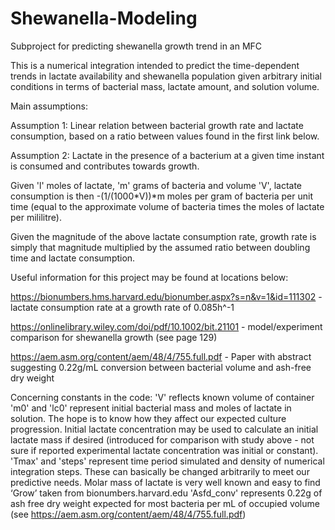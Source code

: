 # Shewanella-Modeling
Subproject for predicting shewanella growth trend in an MFC

This is a numerical integration intended to predict the time-dependent trends in lactate availability and shewanella population given arbitrary initial conditions in terms of bacterial mass, lactate amount, and solution volume.

Main assumptions:

Assumption 1: Linear relation between bacterial growth rate and lactate consumption, based on a ratio between values found in the first link below.

Assumption 2: Lactate in the presence of a bacterium at a given time instant is consumed and contributes towards growth.

Given 'l' moles of lactate, 'm' grams of bacteria and volume 'V', lactate consumption is then -(1/(1000*V))*m moles per gram of bacteria per unit time (equal to the approximate volume of bacteria times the moles of lactate per mililitre).

Given the magnitude of the above lactate consumption rate, growth rate is simply that magnitude multiplied by the assumed ratio between doubling time and lactate consumption.

Useful information for this project may be found at locations below:

https://bionumbers.hms.harvard.edu/bionumber.aspx?s=n&v=1&id=111302 - lactate consumption rate at a growth rate of 0.085h^-1

https://onlinelibrary.wiley.com/doi/pdf/10.1002/bit.21101 - model/experiment comparison for shewanella growth (see page 129)

https://aem.asm.org/content/aem/48/4/755.full.pdf - Paper with abstract suggesting 0.22g/mL conversion between bacterial volume and ash-free dry weight

Concerning constants in the code:
'V' reflects known volume of container 
'm0' and 'lc0' represent initial bacterial mass and moles of lactate in solution. The hope is to know how they affect our expected culture progression. Initial lactate concentration may be used to calculate an initial lactate mass if desired (introduced for comparison with study above - not sure if reported experimental lactate concentration was initial or constant).
'Tmax' and 'steps' represent time period simulated and density of numerical integration steps. These can basically be changed arbitrarily to meet our predictive needs.
Molar mass of lactate is very well known and easy to find
‘Grow’ taken from bionumbers.harvard.edu
'Asfd_conv' represents 0.22g of ash free dry weight expected for most bacteria per mL of occupied volume (see https://aem.asm.org/content/aem/48/4/755.full.pdf)

